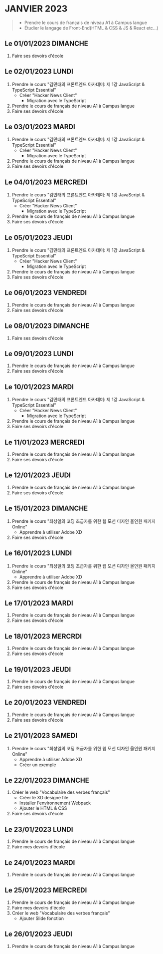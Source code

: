 # JANVIER 2023
> - Prendre le cours de français de niveau A1 à Campus langue 
> - Étudier le langage de Front-End(HTML & CSS & JS & React etc...)

## Le 01/01/2023 DIMANCHE
1. Faire ses devoirs d'école

## Le 02/01/2023 LUNDI
1. Prendre le cours "김민태의 프론트엔드 아카데미: 제 1강 JavaScript & TypeScript Essential"
    - Créer "Hacker News Client"
        - Migration avec le TypeScript
2. Prendre le cours de français de niveau A1 à Campus langue 
3. Faire ses devoirs d'école

## Le 03/01/2023 MARDI
1. Prendre le cours "김민태의 프론트엔드 아카데미: 제 1강 JavaScript & TypeScript Essential"
    - Créer "Hacker News Client"
        - Migration avec le TypeScript
2. Prendre le cours de français de niveau A1 à Campus langue 
3. Faire ses devoirs d'école

## Le 04/01/2023 MERCREDI
1. Prendre le cours "김민태의 프론트엔드 아카데미: 제 1강 JavaScript & TypeScript Essential"
    - Créer "Hacker News Client"
        - Migration avec le TypeScript
2. Prendre le cours de français de niveau A1 à Campus langue 
3. Faire ses devoirs d'école

## Le 05/01/2023 JEUDI
1. Prendre le cours "김민태의 프론트엔드 아카데미: 제 1강 JavaScript & TypeScript Essential"
    - Créer "Hacker News Client"
        - Migration avec le TypeScript
2. Prendre le cours de français de niveau A1 à Campus langue 
3. Faire ses devoirs d'école

## Le 06/01/2023 VENDREDI
1. Prendre le cours de français de niveau A1 à Campus langue 
2. Faire ses devoirs d'école

## Le 08/01/2023 DIMANCHE
1. Faire ses devoirs d'école

## Le 09/01/2023 LUNDI
1. Prendre le cours de français de niveau A1 à Campus langue
2. Faire ses devoirs d'école

## Le 10/01/2023 MARDI
1. Prendre le cours "김민태의 프론트엔드 아카데미: 제 1강 JavaScript & TypeScript Essential"
    - Créer "Hacker News Client"
        - Migration avec le TypeScript
2. Prendre le cours de français de niveau A1 à Campus langue
3. Faire ses devoirs d'école

## Le 11/01/2023 MERCREDI
1. Prendre le cours de français de niveau A1 à Campus langue
2. Faire ses devoirs d'école

## Le 12/01/2023 JEUDI
1. Prendre le cours de français de niveau A1 à Campus langue
2. Faire ses devoirs d'école

## Le 15/01/2023 DIMANCHE
1. Prendre le cours "최성일의 코딩 초급자를 위한 웹 모션 디자인 올인원 패키지 Online"
    - Apprendre à utiliser Adobe XD
2. Faire ses devoirs d'école

## Le 16/01/2023 LUNDI
1. Prendre le cours "최성일의 코딩 초급자를 위한 웹 모션 디자인 올인원 패키지 Online"
    - Apprendre à utiliser Adobe XD
2. Prendre le cours de français de niveau A1 à Campus langue
3. Faire ses devoirs d'école

## Le 17/01/2023 MARDI
1. Prendre le cours de français de niveau A1 à Campus langue
3. Faire ses devoirs d'école

## Le 18/01/2023 MERCRDI
1. Prendre le cours de français de niveau A1 à Campus langue
2. Faire ses devoirs d'école

## Le 19/01/2023 JEUDI
1. Prendre le cours de français de niveau A1 à Campus langue
2. Faire ses devoirs d'école

## Le 20/01/2023 VENDREDI
1. Prendre le cours de français de niveau A1 à Campus langue
2. Faire ses devoirs d'école

## Le 21/01/2023 SAMEDI
1. Prendre le cours "최성일의 코딩 초급자를 위한 웹 모션 디자인 올인원 패키지 Online"
    - Apprendre à utiliser Adobe XD
    - Créer un exemple

## Le 22/01/2023 DIMANCHE
1. Créer le web "Vocabulaire des verbes français"
    - Créer le XD designe file
    - Installer l'environnement Webpack 
    - Ajouter le HTML & CSS
2. Faire ses devoirs d'école

## Le 23/01/2023 LUNDI
1. Prendre le cours de français de niveau A1 à Campus langue
2. Faire mes devoirs d'école

## Le 24/01/2023 MARDI
1. Prendre le cours de français de niveau A1 à Campus langue

## Le 25/01/2023 MERCREDI
1. Prendre le cours de français de niveau A1 à Campus langue
2. Faire mes  devoirs d'école
3. Créer le web "Vocabulaire des verbes français"
    - Ajouter Slide fonction

## Le 26/01/2023 JEUDI
1. Prendre le cours de français de niveau A1 à Campus langue